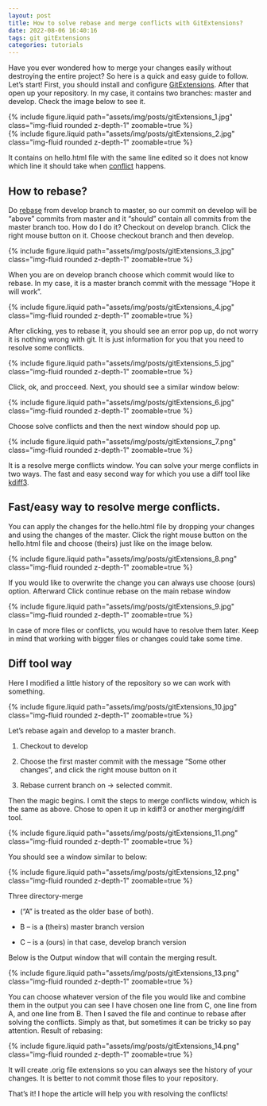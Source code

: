 ```yaml
---
layout: post
title: How to solve rebase and merge conflicts with GitExtensions?
date: 2022-08-06 16:40:16
tags: git gitExtensions
categories: tutorials
---
```


Have you ever wondered how to merge your changes easily without destroying the entire project?
So here is a quick and easy guide to follow. Let’s start!
First, you should install and configure [GitExtensions](https://git-extensions-documentation.readthedocs.io/). After that open up your repository. In my case, it contains two branches: master and develop. Check the image below to see it.

<div class="row mt-3">
    <div class="col-sm mt-3 mt-md-0">
        {% include figure.liquid path="assets/img/posts/gitExtensions_1.jpg" class="img-fluid rounded z-depth-1"  zoomable=true %}
    </div>
    <div class="col-sm mt-3 mt-md-0">
        {% include figure.liquid path="assets/img/posts/gitExtensions_2.jpg" class="img-fluid rounded z-depth-1"  zoomable=true %}
    </div>
</div>


It contains on hello.html file with the same line edited so it does not know which line it should take when [conflict](https://www.atlassian.com/git/tutorials/using-branches/merge-conflicts) happens.

## How to rebase?

Do [rebase](https://www.atlassian.com/git/tutorials/rewriting-history/git-rebase) from develop branch to master, so our commit on develop will be “above” commits from master and it “should” contain all commits from the master branch too. How do I do it?
Checkout on develop branch. Click the right mouse button on it. Choose checkout branch and then develop.

<div class="col-sm mt-3 mt-md-0">
    {% include figure.liquid path="assets/img/posts/gitExtensions_3.jpg" class="img-fluid rounded z-depth-1"  zoomable=true %}
</div>

When you are on develop branch choose which commit would like to rebase. In my case, it is a master branch commit with the message “Hope it will work”.

<div class="col-sm mt-3 mt-md-0">
    {% include figure.liquid path="assets/img/posts/gitExtensions_4.jpg" class="img-fluid rounded z-depth-1"  zoomable=true %}
</div>

After clicking, yes to rebase it, you should see an error pop up, do not worry it is nothing wrong with git. It is just information for you that you need to resolve some conflicts.

<div class="col-sm mt-3 mt-md-0">
    {% include figure.liquid path="assets/img/posts/gitExtensions_5.jpg" class="img-fluid rounded z-depth-1"  zoomable=true %}
</div>

Click, ok, and procceed. Next, you should see a similar window below:

<div class="col-sm mt-3 mt-md-0">
    {% include figure.liquid path="assets/img/posts/gitExtensions_6.jpg" class="img-fluid rounded z-depth-1"  zoomable=true %}
</div>

Choose solve conflicts and then the next window should pop up.

<div class="col-sm mt-3 mt-md-0">
    {% include figure.liquid path="assets/img/posts/gitExtensions_7.png" class="img-fluid rounded z-depth-1"  zoomable=true %}
</div>

It is a resolve merge conflicts window. You can solve your merge conflicts in two ways. The fast and easy second way for which you use a diff tool like [kdiff3](https://github.com/KDE/kdiff3).

## Fast/easy way to resolve merge conflicts.

You can apply the changes for the hello.html file by dropping your changes and using the changes of the master. Click the right mouse button on the hello.html file and choose (theirs) just like on the image below.

<div class="col-sm mt-3 mt-md-0">
    {% include figure.liquid path="assets/img/posts/gitExtensions_8.png" class="img-fluid rounded z-depth-1"  zoomable=true %}
</div>

If you would like to overwrite the change you can always use choose (ours) option. Afterward
Click continue rebase on the main rebase window

<div class="col-sm mt-3 mt-md-0">
    {% include figure.liquid path="assets/img/posts/gitExtensions_9.jpg" class="img-fluid rounded z-depth-1"  zoomable=true %}
</div>

In case of more files or conflicts, you would have to resolve them later. Keep in mind that working with bigger files or changes could take some time.

## Diff tool way

Here I modified a little history of the repository so we can work with something.

<div class="col-sm mt-3 mt-md-0">
    {% include figure.liquid path="assets/img/posts/gitExtensions_10.jpg" class="img-fluid rounded z-depth-1"  zoomable=true %}
</div>

Let’s rebase again and develop to a master branch.

1. Checkout to develop

2. Choose the first master commit with the message “Some other changes”, and click the right mouse button on it

3. Rebase current branch on -> selected commit.

Then the magic begins. I omit the steps to merge conflicts window, which is the same as above. Chose to open it up in kdiff3 or another merging/diff tool.

<div class="col-sm mt-3 mt-md-0">
    {% include figure.liquid path="assets/img/posts/gitExtensions_11.png" class="img-fluid rounded z-depth-1"  zoomable=true %}
</div>

You should see a window similar to below:

<div class="col-sm mt-3 mt-md-0">
    {% include figure.liquid path="assets/img/posts/gitExtensions_12.png" class="img-fluid rounded z-depth-1"  zoomable=true %}
</div>

Three directory-merge

- (“A” is treated as the older base of both).

- B – is a (theirs) master branch version

- C – is a (ours) in that case, develop branch version

Below is the Output window that will contain the merging result.

<div class="col-sm mt-3 mt-md-0">
    {% include figure.liquid path="assets/img/posts/gitExtensions_13.png" class="img-fluid rounded z-depth-1"  zoomable=true %}
</div>

You can choose whatever version of the file you would like and combine them in the output you can see I have chosen one line from C, one line from A, and one line from B.
Then I saved the file and continue to rebase after solving the conflicts. Simply as that, but sometimes it can be tricky so pay attention.
Result of rebasing:

<div class="col-sm mt-3 mt-md-0">
    {% include figure.liquid path="assets/img/posts/gitExtensions_14.png" class="img-fluid rounded z-depth-1"  zoomable=true %}
</div>

It will create .orig file extensions so you can always see the history of your changes.
It is better to not commit those files to your repository.

That’s it! I hope the article will help you with resolving the conflicts!
